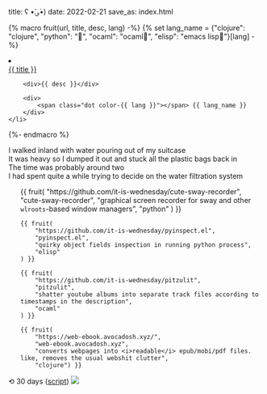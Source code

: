 title: ʕ •́؈•̀)
date: 2022-02-21
save_as: index.html

{% macro fruit(url, title, desc, lang) -%}
    {% set lang_name = {"clojure": "clojure", "python": "🐍", "ocaml": "ocaml🐪", "elisp": "emacs lisp🦬"}[lang] -%}
    <li>
        <div>
            <a href="{{ url }}">{{ title }}</a>
        </div>

        <div>{{ desc }}</div>

        <div>
            <span class="dot color-{{ lang }}"></span> {{ lang_name }}
        </div>
    </li>
{%- endmacro %}

<div class="index">

<div id="me"></div>

<div class="walked-inland">
    <div>I walked inland with water pouring out of my suitcase</div>
    <div>It was heavy so I dumped it out and stuck all the plastic bags back in</div>
    <div>The time was probably around two</div>
    <div>I had spent quite a while trying to decide on the water filtration system</div>
</div>

<ul class="fruit-list">
    {{ fruit(
        "https://github.com/it-is-wednesday/cute-sway-recorder",
        "cute-sway-recorder",
        "graphical screen recorder for sway and other <code>wlroots</code>-based window managers",
        "python"
    ) }}

    {{ fruit(
        "https://github.com/it-is-wednesday/pyinspect.el",
        "pyinspect.el",
        "quirky object fields inspection in running python process",
        "elisp"
    ) }}

    {{ fruit(
        "https://github.com/it-is-wednesday/pitzulit",
        "pitzulit",
        "shatter youtube albums into separate track files according to timestamps in the description",
        "ocaml"
    ) }}

    {{ fruit(
        "https://web-ebook.avocadosh.xyz/",
        "web-ebook.avocadosh.xyz",
        "converts webpages into <i>readable</i> epub/mobi/pdf files. like, removes the usual webshit clutter",
        "clojure") }}
</ul>
⟲ 30 days (<a href="https://github.com/it-is-wednesday/avocadosh.xyz/blob/main/collage/lastfm_collage_generator.py">script</a>)
<a href="{{ SITEURL }}/theme/lastfm-collage.webp">
    <img class="wide-image" src="{{ SITEURL }}/theme/lastfm-collage.webp"/>
</a>
</div>
